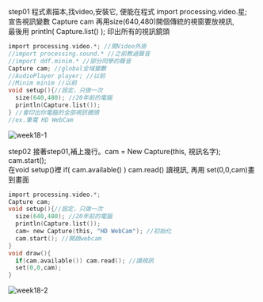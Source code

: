 step01 程式素描本,找video,安裝它, 便能在程式 import processing.video.星;  
宣告視訊變數 Capture cam 再用size(640,480)開個傳統的視窗要放視訊,  
最後用 println( Capture.list() ); 印出所有的視訊鏡頭   
```C
import processing.video.*; //開Video外掛
//import processing.sound.* //之前教過聲音
//import ddf.minim.* //部分同學的聲音
Capture cam; //global全域變數
//AudioPlayer player; //以前
//Minim minim //以前
void setup(){//設定，只做一次
  size(640,480); //20年前的電腦
  println(Capture.list());
} //會印出你電腦的全部視訊鏡頭
//ex.筆電 HD WebCam
```
![week18-1](https://user-images.githubusercontent.com/79676872/123358081-60782380-d59d-11eb-9aa5-d4f7ca3c0863.png)

step02 接著step01,補上幾行。cam = New Capture(this, 視訊名字); cam.start();  
在void setup()裡 if( cam.available() )  cam.read() 讀視訊, 再用 set(0,0,cam)畫到畫面  
```C
import processing.video.*; 
Capture cam; 
void setup(){//設定，只做一次
  size(640,480); //20年前的電腦
  println(Capture.list());
  cam= new Capture(this, "HD WebCam"); //初始化
  cam.start(); //開啟webcam
}
void draw(){
  if(cam.available()) cam.read(); //讀視訊
  set(0,0,cam);
}
```
![week18-2](https://user-images.githubusercontent.com/79676872/123358143-7c7bc500-d59d-11eb-8832-cdb37a26aac3.png)

